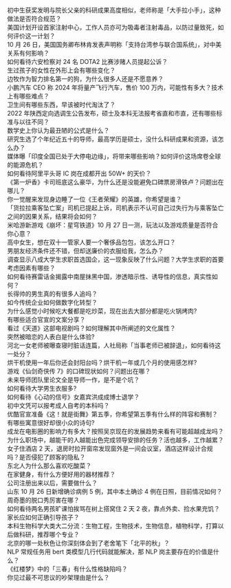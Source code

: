 初中生获奖发明与院长父亲的科研成果高度相似，老师称是「大手拉小手」，这种做法是否符合规范？  
美国计划开设首家注射中心，工作人员亦可为吸毒者注射毒品，以防过量致死，如何评价这一计划？  
10 月 26 日，美国国务卿布林肯发表声明称「支持台湾参与联合国系统」，对中美关系有何影响？  
如何看待六安检察对 24 名 DOTA2 比赛涉赌人员提起公诉？  
生过孩子的女性在外形上会有哪些变化？  
边牧作为智力排名第一的狗，为什么很多人还是不愿意养？  
小鹏汽车 CEO 称 2024 年将量产飞行汽车，售价 100 万内，可能性有多大？技术上有哪些难点？  
卫生间有哪些东西，早该被时代淘汰了？  
2022 年陕西定向选调生公告发布，硕士及本科无法报考省直和市直，还有哪些标准与以往不同？  
数学史上你认为最丑陋的公式是什么？  
研究生选了个年纪近五十的导师，最高学历是硕士，没什么科研成果和资源，该怎么办？  
媒体曝「印度全国已处于大停电边缘」，将带来哪些影响？如何评价这场席卷全球的能源危机？  
如何看待阿里平头哥 IC 岗在成都开出 50W+ 的天价？  
《第一炉香》卡司班底这么豪华，为什么还是没能避免口碑票房滑铁卢？问题出在哪儿？  
你一觉醒来发现身边睡了一位《王者荣耀》的英雄，你希望是谁？  
「货拉拉乘客坠亡案」司机已提起上诉，司机表示不认可自己过失行为与乘客坠亡之间的因果关系，结果将会如何？  
米哈游新游戏《崩坏：星穹铁道》10 月 27 日一测，玩法以及游戏质量是否符合你心意？  
高中女生，想在双十一管家人要一个奢侈品包包，该怎么开口？  
男朋友经济条件还不错，但却送廉价的衣服给我，怎么办？  
调查显示八成大学生求职首选国企，这一现象反映了什么问题？大学生求职的首要考虑因素有哪些？  
如何看待赛雷话金揭露中南屋抹黑中国，渗透暗示性、诱导性的信息，真实性如何？  
长得帅的男生真的有很多人追吗？  
如今传统企业如何做数字化转型？  
为什么感觉小时候吃大餐都是吃炒菜，现在出去大部分都是吃火锅烤肉?  
有哪些适合官宣的文案分享？  
看过《天道》这部电视剧吗？如何理解其中所阐述的文化属性？  
突然被暗恋的人表白是什么体验?  
河北一女老师被曝查寝时脏话连篇，人社局称「当事老师已被辞退」，如何看待这一处分？  
烘干机使用一年后你还会封阳台吗？烘干机一年或几个月的使用感怎样?  
游戏《仙剑奇侠传 7》的口碑现状如何？问题出在哪？  
未来导师团队里论文全是导师一作，是不是个坑？  
如何看待大学男生衣服多?  
如何看待《心动的信号》女嘉宾洪成成博士退学？  
初中文凭可以报考成人自考的本科吗？  
优酷官宣准备《这！就是街舞》第五季，你希望第五季有什么样的阵容和赛制？  
有哪些寓意很好却很小众的诗句?  
成龙在电影圈的影响力有多大？按照吴京现在的发展趋势来看有可能超越成龙吗？  
为什么职场中，越能干的人越能出色完成领导安排的任务？活也越多，工作越累？  
女子住酒店 2 天，退房时拉开窗帘发现窗外是一间会议室，酒店这样设计合规吗？是否侵犯了顾客的隐私？  
东北人为什么那么喜欢吃酸菜？  
在家健身，有什么方便好用的器材推荐？  
公司注册出来以后，需要做什么？  
山东 10 月 26 日新增确诊病例 5 例，其中本土确诊 4 例在日照，目前情况如何？  
周奇墨的脱口秀厉害在哪？  
如何看待两名男孩旷课怕挨骂在树上搭窝住 2 天 2 夜，靠点外卖、捡水果充饥？家长应如何正确引导孩子？  
本科生物科学大类大二分流：生物工程，生物技术，生物信息，植物科学，打算以后做科研，推荐哪个专业？  
北京的哪一处秋色让你深刻体会到了老舍笔下「北平的秋」？  
NLP 常规任务用 bert 类模型几行代码就能解决，那 NLP 岗主要存在的价值是什么？  
《红楼梦》中的「三春」有什么性格缺陷吗？  
你见过最不可思议的吵架理由是什么？  
